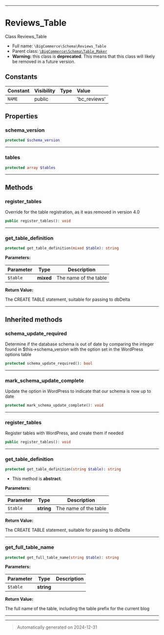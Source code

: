 ***

# Reviews_Table

Class Reviews_Table



* Full name: `\BigCommerce\Schema\Reviews_Table`
* Parent class: [`\BigCommerce\Schema\Table_Maker`](./classes/BigCommerce/Schema/Table_Maker.md)
* **Warning:** this class is **deprecated**. This means that this class will likely be removed in a future version.


## Constants

| Constant | Visibility | Type | Value |
|:---------|:-----------|:-----|:------|
|`NAME`|public| |&#039;bc_reviews&#039;|

## Properties


### schema_version



```php
protected $schema_version
```







***

### tables



```php
protected array $tables
```







***

## Methods


### register_tables

Override for the table registration,
as it was removed in version 4.0

```php
public register_tables(): void
```












***

### get_table_definition



```php
protected get_table_definition(mixed $table): string
```








**Parameters:**

| Parameter | Type | Description |
|-----------|------|-------------|
| `$table` | **mixed** | The name of the table |


**Return Value:**

The CREATE TABLE statement, suitable for passing to dbDelta




***


## Inherited methods


### schema_update_required

Determine if the database schema is out of date
by comparing the integer found in $this->schema_version
with the option set in the WordPress options table

```php
protected schema_update_required(): bool
```












***

### mark_schema_update_complete

Update the option in WordPress to indicate that
our schema is now up to date

```php
protected mark_schema_update_complete(): void
```












***

### register_tables

Register tables with WordPress, and create them if needed

```php
public register_tables(): void
```












***

### get_table_definition



```php
protected get_table_definition(string $table): string
```




* This method is **abstract**.



**Parameters:**

| Parameter | Type | Description |
|-----------|------|-------------|
| `$table` | **string** | The name of the table |


**Return Value:**

The CREATE TABLE statement, suitable for passing to dbDelta




***

### get_full_table_name



```php
protected get_full_table_name(string $table): string
```








**Parameters:**

| Parameter | Type | Description |
|-----------|------|-------------|
| `$table` | **string** |  |


**Return Value:**

The full name of the table, including the
table prefix for the current blog




***


***
> Automatically generated on 2024-12-31
